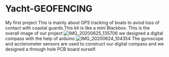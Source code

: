 # Yacht-GEOFENCING
My first project
This is mainly about GPS tracking of boats to aviod loss of contact with coastal guards.This kit is like a mini Blackbox.
This is the overall image of our project
![IMG_20200625_135706](https://user-images.githubusercontent.com/101314883/157627787-d8a571bf-8217-4b35-ab08-c056e6fb6c71.jpg)
we designed a digital compass with the help of arduino
![IMG_20200624_104354](https://user-images.githubusercontent.com/101314883/157628379-2fbea79c-1a00-4c80-ae6d-7c43f65a40ef.jpg)
The gyroscope and acclerometer sensors are used to construct our digital compass and we designed a through hole PCB board ourself. 
